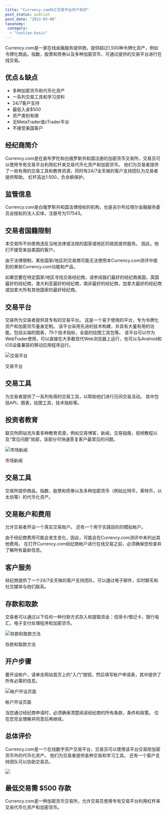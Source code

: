 ```yaml
---
title: "Currency.com外汇交易平台开户测评"
post_status: publish
post_date: "2022-03-08"
taxonomy:
 category: 
  - "toutiao-basic"
---
```


Currency.com是一家在线金融服务提供商，提供超过1,500种令牌化资产，例如令牌化商品，指数，股票和债券以及多种加密货币，可通过提供的交易平台进行在线交易。

## 优点＆缺点
- 多种加密货币和代币化资产
- 一系列交易工具和学习资料
- 24/7客户支持
- 最低入金$500
- 资产类别有限
- 无MetaTrader或cTrader平台
- 不接受美国客户


## 经纪商简介

Currency.com是在直布罗陀和白俄罗斯共和国注册的加密货币交易所，交易员可以使用专有交易平台利用杠杆来交易代币化资产和加密货币。 他们为交易者提供了一些有用的交易工具和教育资源，同时有24/7全天候的客户支持团队为交易者提供帮助。 杠杆高达1:500，负余额保护。

## 监管信息

Currency.com是白俄罗斯共和国法律授权的机构，也是吉尔布拉塔尔金融服务委员会授权的法人实体，注册号为117543。

## 交易者国籍限制

本交易所不向使用违反当地法律或法规的国家或地区的居民提供服务。 因此，他们不接受来自美国的客户。

由于法律限制，某些国家/地区的交易商可能无法使用本Currency.com测评中提到的某些Currency.com功能和产品。

如果您要在特定国家/地区寻找交易经纪商，请参阅我们最好的经纪商美国，英国最好的经纪商，澳大利亚最好的经纪商，南非最好的经纪商，加拿大最好的经纪商或加拿大所有其他国家的最好经纪商。

## 交易平台

交易所为交易者提供其专有的交易平台。 这是一个易于使用的平台，专为令牌化资产和加密货币量身定制。 该平台采用先进的技术构建，并具有大量有用的功能，包括尖端的图表，75个技术指标，全面的绘图工具包等。 该平台可以作为WebTrader使用，可以直接在大多数现代Web浏览器上运行，也可以与Android和iOS设备兼容的移动应用程序运行。

![交易平台](https://cdn.fendou.la/funstoutiao/2020/12/Currency.com-Review-Trading-Platform-1024x486.jpg "交易平台")

交易平台

## 交易工具

为交易者提供了一系列有用的交易工具，以帮助他们进行日间交易活动。 其中包括API，图表，绘图工具，技术指标等。

## 投资者教育

联交所网站充斥着多种教育资源，例如交易博客，新闻，交易指南，视频教程以及“常见问题”局部，该部分可快速答复客户最常见的问题。

![市场新闻](https://cdn.fendou.la/funstoutiao/2020/12/Currency.com-Review-News-1024x436.jpg "市场新闻")

市场新闻

## 交易工具

交易所提供商品，指数，股票和债券以及多种加密货币（例如比特币，莱特币，以太坊等）的代币化资产。

## 交易账户和费用

允许交易者开设一个真实交易账户。 还有一个用于实践目的的模拟帐户。

由于经纪商费用可能会发生变化，因此，可能会在Currency.com测评中未列出其他费用。 在打开Currency.com经纪商帐户进行在线交易之前，必须确保您检查并了解所有最新信息。

## 客户服务

经纪商提供了一个24/7全天候的客户支持团队，可以通过电子邮件，实时聊天和社交媒体与他们联系。

## 存款和取款

交易者可以通过以下任何一种付款方式存入和提取资金：信用卡/借记卡，银行电汇，电子支付处理程序和加密货币。

![存款和取款方法](https://cdn.fendou.la/funstoutiao/2020/12/Currency.com-Review-Deposit-and-Withdrawal-Methods.jpg "存款和取款方法")

存款和取款方法

## 开户步骤

要开设帐户，请单击网站首页上的“入门”按钮，然后填写帐户申请表，其中提供了所有必需的信息。

![帐户开设页面](https://cdn.fendou.la/funstoutiao/2020/12/Currency.com-Review-Account-Opening-Page.jpg "帐户开设页面")

帐户开设页面

当您通过经纪商申请时，必须确保清楚阅读经纪商的所有条款，条件和政策。 仅在您完全理解并同意后再继续。

## 总体评价

Currency.com是一个在线数字资产交易平台，交易员可以使用该平台交易除加密货币外的代币化资产。 他们为交易者提供各种交易和学习工具。 还有一个客户支持团队可以协助交易员。

![](https://cdn.fendou.la/funstoutiao/2020/12/Currency-Logo.png)

## 最低交易需 $500 存款

Currency.com是一种加密货币交易所，允许交易员使用专有交易平台利用杠杆来交易代币化资产和加密货币。
